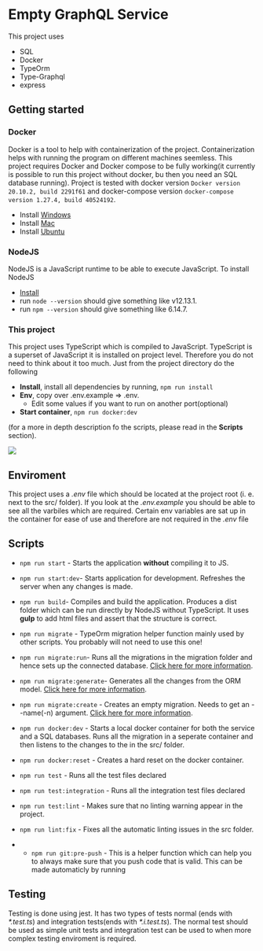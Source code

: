 # Empty GraphQL Service

This project uses

- SQL
- Docker
- TypeOrm
- Type-Graphql
- express

## Getting started

### Docker

Docker is a tool to help with containerization of the project. Containerization helps with running the program on different machines seemless. This project requires Docker and Docker compose to be fully working(it currently is possible to run this project without docker, bu then you need an SQL database running). Project is tested with docker version `Docker version 20.10.2, build 2291f61` and docker-compose version `docker-compose version 1.27.4, build 40524192`.

- Install [Windows](https://docs.docker.com/docker-for-windows/install/)
- Install [Mac](https://docs.docker.com/docker-for-mac/install/)
- Install [Ubuntu](https://docs.docker.com/engine/install/ubuntu/)

### NodeJS

NodeJS is a JavaScript runtime to be able to execute JavaScript. To install NodeJS

- [Install](https://nodejs.org/en/download/)
- run `node --version` should give something like v12.13.1.
- run `npm --version` should give something like 6.14.7.

### This project

This project uses TypeScript which is compiled to JavaScript. TypeScript is a superset of JavaScript it is installed on project level. Therefore you do not need to think about it too much. Just from the project directory do the following

- **Install**, install all dependencies by running, `npm run install`
- **Env**, copy over .env.example => .env.
  - Edit some values if you want to run on another port(optional)
- **Start container**, `npm run docker:dev`

(for a more in depth description fo the scripts, please read in the **Scripts** section).

<!---
mermaid
graph LR
A[src-folder] --\> N((NodeJS))
N -- production --\>G[gulp]
G -- asserts structure, other fixes  --\> B[dist-folder]
N -- development --\> R[no out dir]
D[Docker] -- docker-compose --\> N
--->

[![](https://mermaid.ink/img/eyJjb2RlIjoiZ3JhcGggTFJcbiAgICBBW3NyYy1mb2xkZXJdIC0tPiBOKChOb2RlSlMpKVxuICAgIE4gLS0gcHJvZHVjdGlvbiAtLT5HW2d1bHBdXG4gICAgRyAtLSBhc3NlcnRzIHN0cnVjdHVyZSwgb3RoZXIgZml4ZXMgIC0tPiBCW2Rpc3QtZm9sZGVyXVxuICAgIE4gLS0gZGV2ZWxvcG1lbnQgLS0-IFJbbm8gb3V0IGRpcl1cbiAgICBEW0RvY2tlcl0gLS0gZG9ja2VyLWNvbXBvc2UgLS0-IE4iLCJtZXJtYWlkIjp7InRoZW1lIjoiZGVmYXVsdCJ9LCJ1cGRhdGVFZGl0b3IiOmZhbHNlfQ)](https://mermaid-js.github.io/mermaid-live-editor/#/edit/eyJjb2RlIjoiZ3JhcGggTFJcbiAgICBBW3NyYy1mb2xkZXJdIC0tPiBOKChOb2RlSlMpKVxuICAgIE4gLS0gcHJvZHVjdGlvbiAtLT5HW2d1bHBdXG4gICAgRyAtLSBhc3NlcnRzIHN0cnVjdHVyZSwgb3RoZXIgZml4ZXMgIC0tPiBCW2Rpc3QtZm9sZGVyXVxuICAgIE4gLS0gZGV2ZWxvcG1lbnQgLS0-IFJbbm8gb3V0IGRpcl1cbiAgICBEW0RvY2tlcl0gLS0gZG9ja2VyLWNvbXBvc2UgLS0-IE4iLCJtZXJtYWlkIjp7InRoZW1lIjoiZGVmYXVsdCJ9LCJ1cGRhdGVFZGl0b3IiOmZhbHNlfQ)

## Enviroment

This project uses a _.env_ file which should be located at the project root (i. e. next to the src/ folder). If you look at the _.env.example_ you should be able to see all the varbiles which are required. Certain env variables are sat up in the container for ease of use and therefore are not required in the _.env_ file

## Scripts

- `npm run start` - Starts the application **without** compiling it to JS.

- `npm run start:dev`- Starts application for development. Refreshes the server when any changes is made.

- `npm run build`- Compiles and build the application. Produces a dist folder which can be run directly by NodeJS without TypeScript. It uses **gulp** to add html files and assert that the structure is correct.

- `npm run migrate` - TypeOrm migration helper function mainly used by other scripts. You probably will not need to use this one!

- `npm run migrate:run`- Runs all the migrations in the migration folder and hence sets up the connected database. [Click here for more information](https://github.com/typeorm/typeorm/blob/master/docs/migrations.md#running-and-reverting-migrations).

- `npm run migrate:generate`- Generates all the changes from the ORM model. [Click here for more information](https://github.com/typeorm/typeorm/blob/master/docs/migrations.md#generating-migrations).

- `npm run migrate:create` - Creates an empty migration. Needs to get an --name(-n) argument. [Click here for more information](https://github.com/typeorm/typeorm/blob/master/docs/migrations.md#creating-a-new-migration).

- `npm run docker:dev` - Starts a local docker container for both the service and a SQL databases. Runs all the migration in a seperate container and then listens to the changes to the in the src/ folder.

- `npm run docker:reset` - Creates a hard reset on the docker container.

- `npm run test` - Runs all the test files declared

- `npm run test:integration` - Runs all the integration test files declared

- `npm run test:lint` - Makes sure that no linting warning appear in the project.

- `npm run lint:fix` - Fixes all the automatic linting issues in the src folder.

- - `npm run git:pre-push` - This is a helper function which can help you to always make sure that you push code that is valid. This can be made automaticly by running

## Testing

Testing is done using jest. It has two types of tests normal (ends with _\*.test.ts_) and integration tests(ends with _\*.i.test.ts_). The normal test should be used as simple unit tests and integration test can be used to when more complex testing enviroment is required.
